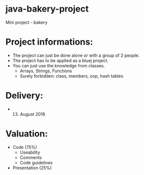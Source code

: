 # java-bakery-project
Mini project - bakery


# Project informations:
* The project can just be done alone or with a group of 2 people.
* The project has to be applied as a bluej project.
* You can just use the knowledge from classes.
  * Arrays, Strings, Functions
  * Surely forbidden: class, members, oop, hash tables
  
# Delivery:
* 13. August 2018

# Valuation:
* Code (75%)
  * Useability
  * Comments
  * Code guidelines
* Presentation (25%)
